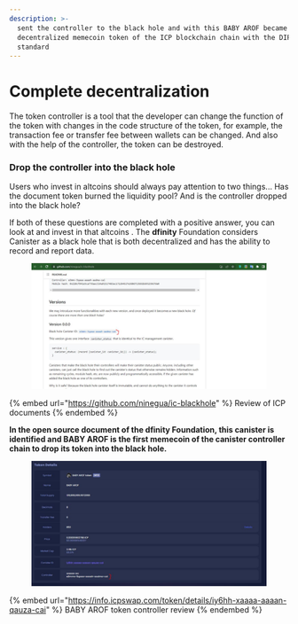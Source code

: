 ```yaml
---
description: >-
  sent the controller to the black hole and with this BABY AROF became the most
  decentralized memecoin token of the ICP blockchain chain with the DIP20
  standard
---
```


# Complete decentralization

The token controller is a tool that the developer can change the function of the token with changes in the code structure of the token, for example, the transaction fee or transfer fee between wallets can be changed. And also with the help of the controller, the token can be destroyed.

### Drop the controller into the black hole

Users who invest in altcoins should always pay attention to two things... Has the document token burned the liquidity pool? And is the controller dropped into the black hole?

If both of these questions are completed with a positive answer, you can look at and invest in that altcoins . The **dfinity** Foundation considers Canister as a black hole that is both decentralized and has the ability to record and report data.

<figure><img src="../../.gitbook/assets/ddsa.JPG" alt=""><figcaption></figcaption></figure>

{% embed url="https://github.com/ninegua/ic-blackhole" %}
Review of ICP documents
{% endembed %}

**In the open source document of the dfinity Foundation, this canister is identified and BABY AROF is the first memecoin of the canister controller chain to drop its token into the black hole.**

<figure><img src="../../.gitbook/assets/dssa.JPG" alt=""><figcaption></figcaption></figure>

{% embed url="https://info.icpswap.com/token/details/iy6hh-xaaaa-aaaan-qauza-cai" %}
BABY AROF token controller review
{% endembed %}

